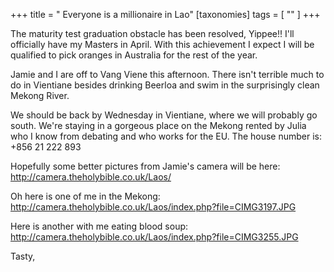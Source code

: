 +++
title = " Everyone is a millionaire in Lao"
[taxonomies]
tags = [ "" ]
+++

The maturity test graduation obstacle has been resolved, Yippee!! I'll
officially have my Masters in April. With this achievement I expect I
will be qualified to pick oranges in Australia for the rest of the year.

Jamie and I are off to Vang Viene this afternoon. There isn't terrible
much to do in Vientiane besides drinking Beerloa and swim in the
surprisingly clean Mekong River.

We should be back by Wednesday in Vientiane, where we will probably go
south. We're staying in a gorgeous place on the Mekong rented by Julia
who I know from debating and who works for the EU. The house number is:
+856 21 222 893

Hopefully some better pictures from Jamie's camera will be here:
http://camera.theholybible.co.uk/Laos/

Oh here is one of me in the Mekong:
http://camera.theholybible.co.uk/Laos/index.php?file=CIMG3197.JPG

Here is another with me eating blood soup:
http://camera.theholybible.co.uk/Laos/index.php?file=CIMG3255.JPG

Tasty,


